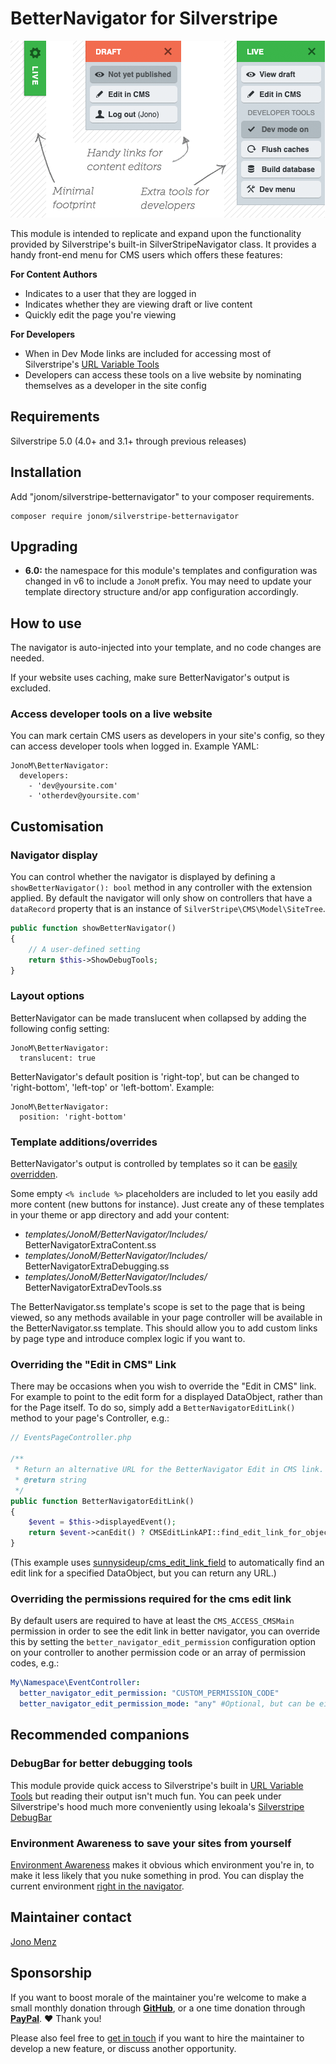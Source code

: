 # BetterNavigator for Silverstripe

![Diagram of module](images/demo.png)

This module is intended to replicate and expand upon the functionality provided by Silverstripe's built-in SilverStripeNavigator class. It provides a handy front-end menu for CMS users which offers these features:

**For Content Authors**

 * Indicates to a user that they are logged in
 * Indicates whether they are viewing draft or live content
 * Quickly edit the page you're viewing

**For Developers**

 * When in Dev Mode links are included for accessing most of Silverstripe's [URL Variable Tools](http://doc.silverstripe.org/framework/en/reference/urlvariabletools)
 * Developers can access these tools on a live website by nominating themselves as a developer in the site config

## Requirements

Silverstripe 5.0 (4.0+ and 3.1+ through previous releases)

## Installation

Add "jonom/silverstripe-betternavigator" to your composer requirements.

```
composer require jonom/silverstripe-betternavigator
```

## Upgrading

* **6.0:** the namespace for this module's templates and configuration was changed in v6 to include a `JonoM` prefix. You may need to update your template directory structure and/or app configuration accordingly.

## How to use

The navigator is auto-injected into your template, and no code changes are needed.

If your website uses caching, make sure BetterNavigator's output is excluded.

### Access developer tools on a live website

You can mark certain CMS users as developers in your site's config, so they can access developer tools when logged in. Example YAML:

```
JonoM\BetterNavigator:
  developers:
    - 'dev@yoursite.com'
    - 'otherdev@yoursite.com'
```

## Customisation

### Navigator display

You can control whether the navigator is displayed by defining a `showBetterNavigator(): bool`
method in any controller with the extension applied. By default the navigator will only show on controllers that have a `dataRecord` property that is an instance of `SilverStripe\CMS\Model\SiteTree`.

```php
public function showBetterNavigator()
{
    // A user-defined setting
    return $this->ShowDebugTools;
}
```

### Layout options

BetterNavigator can be made translucent when collapsed by adding the following config setting:

```
JonoM\BetterNavigator:
  translucent: true
```

BetterNavigator's default position is 'right-top', but can be changed to 'right-bottom', 'left-top' or 'left-bottom'. Example:

```
JonoM\BetterNavigator:
  position: 'right-bottom'
```

### Template additions/overrides

BetterNavigator's output is controlled by templates so it can be [easily overridden](https://docs.silverstripe.org/en/5/developer_guides/templates/template_inheritance/#cascading-themes).

Some empty `<% include %>` placeholders are included to let you easily add more content (new buttons for instance). Just create any of these templates in your theme or app directory and add your content:

* *templates/JonoM/BetterNavigator/Includes/* BetterNavigatorExtraContent.ss
* *templates/JonoM/BetterNavigator/Includes/* BetterNavigatorExtraDebugging.ss
* *templates/JonoM/BetterNavigator/Includes/* BetterNavigatorExtraDevTools.ss

The BetterNavigator.ss template's scope is set to the page that is being viewed, so any methods available in your page controller will be available in the BetterNavigator.ss template. This should allow you to add custom links by page type and introduce complex logic if you want to.

### Overriding the "Edit in CMS" Link

There may be occasions when you wish to override the "Edit in CMS" link. For example to point to the edit form for a displayed DataObject, rather than for the Page itself. To do so, simply add a `BetterNavigatorEditLink()` method to your page's Controller, e.g.:

````php
// EventsPageController.php

/**
 * Return an alternative URL for the BetterNavigator Edit in CMS link.
 * @return string
 */
public function BetterNavigatorEditLink()
{
    $event = $this->displayedEvent();
    return $event->canEdit() ? CMSEditLinkAPI::find_edit_link_for_object($event) : false;
}
````

(This example uses [sunnysideup/cms_edit_link_field](https://github.com/sunnysideup/silverstripe-cms_edit_link_field) to automatically find an edit link for a specified DataObject, but you can return any URL.)

### Overriding the permissions required for the cms edit link

By default users are required to have at least the `CMS_ACCESS_CMSMain` permission in order to see the edit link in better navigator, you can override this by setting the `better_navigator_edit_permission` configuration option on your controller to another permission code or an array of permission codes, e.g.:

```yml
My\Namespace\EventController:
  better_navigator_edit_permission: "CUSTOM_PERMISSION_CODE"
  better_navigator_edit_permission_mode: "any" #Optional, but can be either "any" or "all" (defaults to "all")
```

## Recommended companions

### DebugBar for better debugging tools

This module provide quick access to Silverstripe's built in [URL Variable Tools](https://docs.silverstripe.org/en/developer_guides/debugging/url_variable_tools/#url-variable-tools) but reading their output isn't much fun. You can peek under Silverstripe's hood much more conveniently using lekoala's [Silverstripe DebugBar](https://github.com/lekoala/silverstripe-debugbar)

### Environment Awareness to save your sites from yourself

[Environment Awareness](https://github.com/jonom/silverstripe-environment-awareness) makes it obvious which environment you're in, to make it less likely that you nuke something in prod. You can display the current environment [right in the navigator](https://github.com/jonom/silverstripe-environment-awareness/blob/master/docs/en/how-to-use.md#include-front-end-environment-notice).

## Maintainer contact

[Jono Menz](https://jonomenz.com)

## Sponsorship

If you want to boost morale of the maintainer you're welcome to make a small monthly donation through [**GitHub**](https://github.com/sponsors/jonom), or a one time donation through [**PayPal**](https://www.paypal.com/cgi-bin/webscr?cmd=_s-xclick&hosted_button_id=Z5HEZREZSKA6A). ❤️ Thank you!

Please also feel free to [get in touch](https://jonomenz.com) if you want to hire the maintainer to develop a new feature, or discuss another opportunity.
